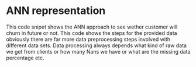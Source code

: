 # ANN representation

This code snipet shows the ANN approach to see wether customer will churn in future or not. This code shows the steps for the provided data obviously there are far more data preprocessing steps involved with different data sets.
Data processing always depends what kind of raw data we get from clients or how many Nans we have or what are the missing data percentage etc.
